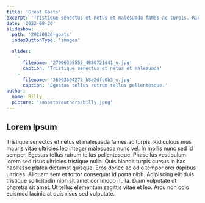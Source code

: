 ```yaml
---
title: 'Great Goats'
excerpt: 'Tristique senectus et netus et malesuada fames ac turpis. Ridiculous mus mauris vitae ultricies leo integer malesuada nunc vel. In mollis nunc sed id semper. Egestas tellus rutrum tellus pellentesque.'
date: '2022-08-20'
slideshow:
  path: '20220820-goats'
  indexButtonType: 'images'

  slides:
    - 
      filename: '27906395555_4880721d41_o.jpg'
      caption: 'Tristique senectus et netus et malesuada'
    - 
      filename: '36993604272_b8e2dfc0b3_o.jpg'
      caption: 'Egestas tellus rutrum tellus pellentesque.'
author:
  name: Billy
  picture: '/assets/authors/billy.jpeg'
---
```



## Lorem Ipsum

Tristique senectus et netus et malesuada fames ac turpis. Ridiculous mus mauris vitae ultricies leo integer malesuada nunc vel. In mollis nunc sed id semper. Egestas tellus rutrum tellus pellentesque. Phasellus vestibulum lorem sed risus ultricies tristique nulla. Quis blandit turpis cursus in hac habitasse platea dictumst quisque. Eros donec ac odio tempor orci dapibus ultrices. Aliquam sem et tortor consequat id porta nibh. Adipiscing elit duis tristique sollicitudin nibh sit amet commodo nulla. Diam vulputate ut pharetra sit amet. Ut tellus elementum sagittis vitae et leo. Arcu non odio euismod lacinia at quis risus sed vulputate.
